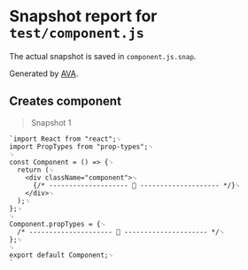 # Snapshot report for `test/component.js`

The actual snapshot is saved in `component.js.snap`.

Generated by [AVA](https://ava.li).

## Creates component

> Snapshot 1

    `import React from "react";␊
    import PropTypes from "prop-types";␊
    ␊
    const Component = () => {␊
      return (␊
        <div className="component">␊
          {/* -------------------- 📝 -------------------- */}␊
        </div>␊
      );␊
    };␊
    ␊
    Component.propTypes = {␊
      /* --------------------- 📝 --------------------- */␊
    };␊
    ␊
    export default Component;␊
    `
